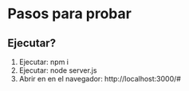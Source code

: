 # Pasos para probar

## Ejecutar?

1) Ejecutar: npm i
2) Ejecutar: node server.js
3) Abrir en en el navegador: http://localhost:3000/#

